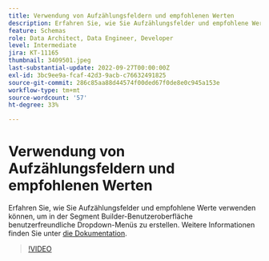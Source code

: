 ```yaml
---
title: Verwendung von Aufzählungsfeldern und empfohlenen Werten
description: Erfahren Sie, wie Sie Aufzählungsfelder und empfohlene Werte verwenden können, um in der Segment Builder-Oberfläche benutzerfreundliche Dropdown-Menüs zu erstellen.
feature: Schemas
role: Data Architect, Data Engineer, Developer
level: Intermediate
jira: KT-11165
thumbnail: 3409501.jpeg
last-substantial-update: 2022-09-27T00:00:00Z
exl-id: 3bc9ee9a-fcaf-42d3-9acb-c76632491825
source-git-commit: 286c85aa88d44574f00ded67f0de8e0c945a153e
workflow-type: tm+mt
source-wordcount: '57'
ht-degree: 33%

---
```


# Verwendung von Aufzählungsfeldern und empfohlenen Werten

Erfahren Sie, wie Sie Aufzählungsfelder und empfohlene Werte verwenden können, um in der Segment Builder-Benutzeroberfläche benutzerfreundliche Dropdown-Menüs zu erstellen. Weitere Informationen finden Sie unter [die Dokumentation](https://experienceleague.adobe.com/docs/experience-platform/xdm/ui/fields/enum.html?lang=de).

>[!VIDEO](https://video.tv.adobe.com/v/3409501/?learn=on&enablevpops)
